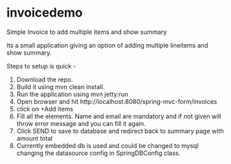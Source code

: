 # invoicedemo
Simple Invoice to add multiple items and show summary

Its a small application giving an option of adding multiple lineitems and show summary. 

Steps to setup is quick - 

1. Download the repo. 
2. Build it using mvn clean install. 
3. Run the application using mvn jetty:run
4. Open browser and hit http://localhost:8080/spring-mvc-form/invoices
5. click on +Add items
6. Fill all the elements. Name and email are mandatory and if not given will throw error message and you can fill it again.  
7. Click SEND to save to database and redirect back to summary page with amount total
8. Currently embedded db is used and could be changed to mysql changing the datasource config in SpringDBConfig class. 
